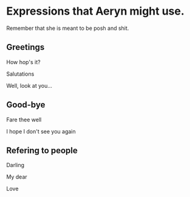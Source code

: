 # Expressions that Aeryn might use.

Remember that she is meant to be posh and shit.

## Greetings

How hop's it?

Salutations

Well, look at you...

## Good-bye

Fare thee well

I hope I don't see you again


## Refering to people

Darling

My dear

Love
